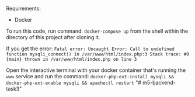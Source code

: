 Requirements: 
* Docker 

To run this code, run command: `docker-compose up` from the shell within the directory of this project after cloning it. 

If you get the error: `Fatal error: Uncaught Error: Call to undefined function mysqli_connect() in /var/www/html/index.php:3 Stack trace: #0 {main} thrown in /var/www/html/index.php on line 3`

Open the interactive terminal with your docker container that's running the `www` service and run the command: `docker-php-ext-install mysqli && docker-php-ext-enable mysqli && apachectl restart`
"# m5-backend-task3" 
